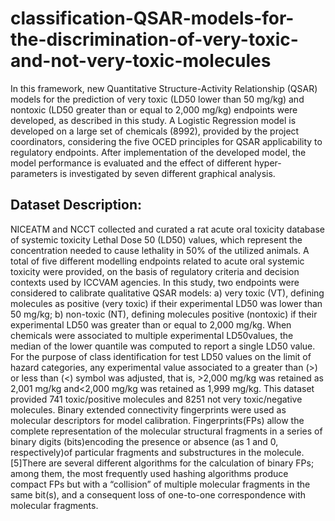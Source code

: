 # classification-QSAR-models-for-the-discrimination-of-very-toxic-and-not-very-toxic-molecules

In this framework, new Quantitative Structure-Activity Relationship (QSAR) models for the prediction of
very toxic (LD50 lower than 50 mg/kg) and nontoxic (LD50 greater than or equal to 2,000 mg/kg) endpoints
were developed, as described in this study. A Logistic Regression model is developed on a large set of
chemicals (8992), provided by the project coordinators, considering the five OCED principles for QSAR
applicability to regulatory endpoints. After implementation of the developed model, the model performance
is evaluated and the effect of different hyper-parameters is investigated by seven different graphical analysis.

## Dataset Description:

NICEATM and NCCT collected and curated a rat acute oral toxicity database of systemic toxicity Lethal Dose 50 (LD50) values, which represent the concentration needed to cause lethality in 50% of the utilized
animals. A total of five different modelling endpoints related to acute oral systemic toxicity were provided, on the basis of regulatory criteria and decision contexts used by ICCVAM agencies. In this study, two endpoints
were considered to calibrate qualitative QSAR models: a) very toxic (VT), defining molecules as positive (very toxic) if their experimental LD50 was lower than 50 mg/kg; b) non-toxic (NT), defining molecules
positive (nontoxic) if their experimental LD50 was greater than or equal to 2,000 mg/kg. When chemicals were associated to multiple experimental LD50values, the median of the lower quantile was computed to
report a single LD50 value. For the purpose of class identification for test LD50 values on the limit of hazard categories, any experimental value associated to a greater than (>) or less than (<) symbol was adjusted,
that is, >2,000 mg/kg was retained as 2,001 mg/kg and<2,000 mg/kg was retained as 1,999 mg/kg. This dataset provided 741 toxic/positive molecules and 8251 not very toxic/negative molecules.
Binary extended connectivity fingerprints were used as molecular descriptors for model calibration. Fingerprints(FPs) allow the complete representation of the molecular structural fragments in a series of binary
digits (bits)encoding the presence or absence (as 1 and 0, respectively)of particular fragments and substructures in the molecule.[5]There are several different algorithms for the calculation of binary FPs; among
them, the most frequently used hashing algorithms produce compact FPs but with a “collision” of multiple molecular fragments in the same bit(s), and a consequent loss of one-to-one correspondence with molecular
fragments.

